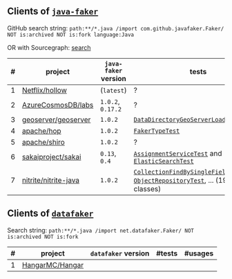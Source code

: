 ## Clients of [`java-faker`](https://github.com/DiUS/java-faker)

GitHub search string: `path:**/*.java /import com.github.javafaker.Faker/  NOT is:archived NOT is:fork language:Java`

OR with Sourcegraph: [search](https://sourcegraph.com/search?q=context:global+lang:Java+import+com.github.javafaker+NOT+repo:DiUS/java-faker+NOT+repo:eugenp/tutorials&patternType=standard&sm=0)

\# | project | `java-faker` version | tests | other usages
-- | ------- | -------------------- | ----- | ------------
1  | [Netflix/hollow](https://github.com/Netflix/hollow) | (`latest`) | ? | [`FakeDataGenerator`](https://github.com/Netflix/hollow/blob/master/hollow-fakedata/src/main/java/hollow/FakeDataGenerator.java)
2  | [AzureCosmosDB/labs](https://github.com/AzureCosmosDB/labs) | `1.0.2`, `0.17.2` | ? | multiple in [this](https://github.com/AzureCosmosDB/labs/tree/master/java/solutions/src/main/java/com/azure/cosmos/handsonlabs) package
3  | [geoserver/geoserver](https://github.com/geoserver/geoserver) | `1.0.2` | [`DataDirectoryGeoServerLoaderTest`](https://github.com/geoserver/geoserver/blob/main/src/community/datadir-catalog-loader/src/test/java/org/geoserver/catalog/datadir/DataDirectoryGeoServerLoaderTest.java)  | [`CatalogFaker`](https://github.com/geoserver/geoserver/blob/main/src/community/datadir-catalog-loader/src/test/java/org/geoserver/catalog/faker/CatalogFaker.java)
4  | [apache/hop](https://github.com/apache/hop) | `1.0.2` | [`FakerTypeTest`](https://github.com/apache/hop/blob/master/plugins/transforms/fake/src/test/java/org/apache/hop/pipeline/transforms/fake/FakerTypeTest.java) | some in [this](https://github.com/apache/hop/tree/master/plugins/transforms/fake/src/main/java/org/apache/hop/pipeline/transforms/fake) package
5  | [apache/shiro](https://github.com/apache/shiro) | `1.0.2` | ? | [`InMemoryStormtrooperDao`](https://github.com/apache/shiro/blob/main/integration-tests/jaxrs/app/src/main/java/org/apache/shiro/testing/jaxrs/app/dao/InMemoryStormtrooperDao.java)
6  | [sakaiproject/sakai](https://github.com/sakaiproject/sakai) | `0.13`, `0.4` | [`AssignmentServiceTest`](https://github.com/sakaiproject/sakai/blob/master/assignment/impl/src/test/org/sakaiproject/assignment/impl/AssignmentServiceTest.java) and [`ElasticSearchTest`](https://github.com/sakaiproject/sakai/blob/master/search/elasticsearch/impl/src/test/org/sakaiproject/search/elasticsearch/ElasticSearchTest.java) | [`SeedSitesAndUsersJob`](https://github.com/sakaiproject/sakai/blob/master/site-manage/site-manage-impl/impl/src/java/org/sakaiproject/sitemanage/impl/job/SeedSitesAndUsersJob.java)
7  | [nitrite/nitrite-java](https://github.com/nitrite/nitrite-java) | `1.0.2` | [`CollectionFindBySingleFieldIndexTest`](https://github.com/nitrite/nitrite-java/blob/main/nitrite/src/test/java/org/dizitart/no2/integration/collection/CollectionFindBySingleFieldIndexTest.java), [`ObjectRepositoryTest`](https://github.com/nitrite/nitrite-java/blob/main/nitrite/src/test/java/org/dizitart/no2/integration/repository/ObjectRepositoryTest.java), ... (19 test classes) | [`DataGenerator`](https://github.com/nitrite/nitrite-java/blob/main/nitrite-support/src/test/java/org/dizitart/no2/support/data/DataGenerator.java)

## Clients of [`datafaker`](https://github.com/datafaker-net/datafaker)

Search string: `path:**/*.java /import net.datafaker.Faker/ NOT is:archived NOT is:fork`

\# | project | `datafaker` version | \#tests | \#usages
-- | ------- | ------------------- | ------- | --------
1  | [HangarMC/Hangar](https://github.com/HangarMC/Hangar) | | |

